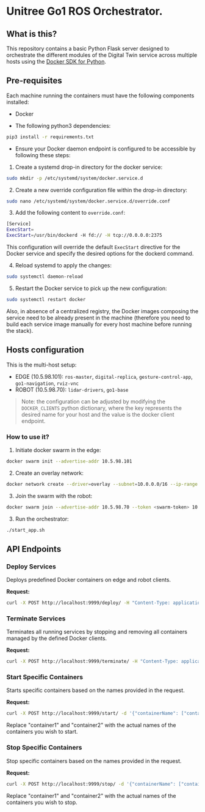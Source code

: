 # Unitree Go1 ROS Orchestrator.

## What is this?

This repository contains a basic Python Flask server designed to orchestrate the different modules of the Digital Twin service across multiple hosts using the [Docker SDK for Python](https://docker-py.readthedocs.io/en/stable/).

 ## Pre-requisites

Each machine running the containers must have the following components installed: 
* Docker

* The following python3 dependencies:
```bash
pip3 install -r requirements.txt
```

* Ensure your Docker daemon endpoint is configured to be accessible by following these steps:
1. Create a systemd drop-in directory for the docker service:

```bash
sudo mkdir -p /etc/systemd/system/docker.service.d
```

2. Create a new override configuration file within the drop-in directory:

```bash
sudo nano /etc/systemd/system/docker.service.d/override.conf
```

3. Add the following content to `override.conf`:

```bash
[Service]
ExecStart=
ExecStart=/usr/bin/dockerd -H fd:// -H tcp://0.0.0.0:2375
```

This configuration will override the default `ExecStart` directive for the Docker service and specify the desired options for the dockerd command.

4. Reload systemd to apply the changes:
```bash
sudo systemctl daemon-reload
```

5. Restart the Docker service to pick up the new configuration:
```bash
sudo systemctl restart docker
```
Also, in absence of a centralized registry, the Docker images composing the service need to be already present in the machine (therefore you need to build each service image manually for every host machine before running the stack). 

## Hosts configuration

This is the multi-host setup: 

* EDGE (10.5.98.101): `ros-master`, `digital-replica`, `gesture-control-app`, `go1-navigation`, `rviz-vnc`
* ROBOT (10.5.98.70): `lidar-drivers`, `go1-base`

> Note: the configuration can be adjusted by modifying the `DOCKER_CLIENTS` python dictionary, where the key represents the desired name for your host and the value is the docker client endpoint.

### How to use it?
1. Initiate docker swarm in the edge:
```bash
docker swarm init --advertise-addr 10.5.98.101
```

2. Create an overlay network:
```bash
docker network create --driver=overlay --subnet=10.0.0.0/16 --ip-range 10.0.1.0/24 --gateway 10.0.0.1 --attachable digital-twin-service
```

3. Join the swarm with the robot:
```bash
docker swarm join --advertise-addr 10.5.98.70 --token <swarm-token> 10.5.98.101:2377
```

3. Run the orchestrator:
```bash
./start_app.sh
```

## API Endpoints

### Deploy Services

Deploys predefined Docker containers on edge and robot clients.

**Request:**

```bash
curl -X POST http://localhost:9999/deploy/ -H "Content-Type: application/json"
```

### Terminate Services

Terminates all running services by stopping and removing all containers managed by the defined Docker clients.

**Request:**

```bash
curl -X POST http://localhost:9999/terminate/ -H "Content-Type: application/json"
```

### Start Specific Containers

Starts specific containers based on the names provided in the request.

**Request:**

```bash
curl -X POST http://localhost:9999/start/ -d '{"containerName": ["container1", "container2"]}' -H "Content-Type: application/json"
```

Replace "container1" and "container2" with the actual names of the containers you wish to start.

### Stop Specific Containers

Stop specific containers based on the names provided in the request.

**Request:**

```bash
curl -X POST http://localhost:9999/stop/ -d '{"containerName": ["container1", "container2"]}' -H "Content-Type: application/json"
```

Replace "container1" and "container2" with the actual names of the containers you wish to stop.




